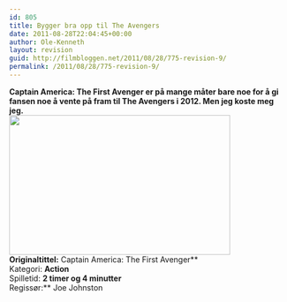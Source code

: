 ```yaml
---
id: 805
title: Bygger bra opp til The Avengers
date: 2011-08-28T22:04:45+00:00
author: Ole-Kenneth
layout: revision
guid: http://filmbloggen.net/2011/08/28/775-revision-9/
permalink: /2011/08/28/775-revision-9/
---
```

**Captain America: The First Avenger er på mange måter bare noe for å gi fansen noe å vente på fram til The Avengers i 2012. Men jeg koste meg jeg.  
<a href="http://filmbloggen.net/?attachment_id=783" rel="attachment wp-att-783"><img class="alignnone size-full wp-image-783" src="http://filmbloggen.net/wp-content/uploads//2011/08/captain-america.jpg" alt="" width="400" height="253" /></a>  
Originaltittel:** Captain America: The First Avenger**  
Kategori: **Action**  
Spilletid: **2 timer og 4 minutter**  
Regissør:** Joe Johnston

&nbsp;